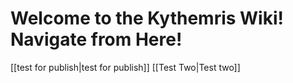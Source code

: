 # Welcome to the Kythemris Wiki! Navigate from Here!
[[test for publish|test for publish]] [[Test Two|Test two]]

